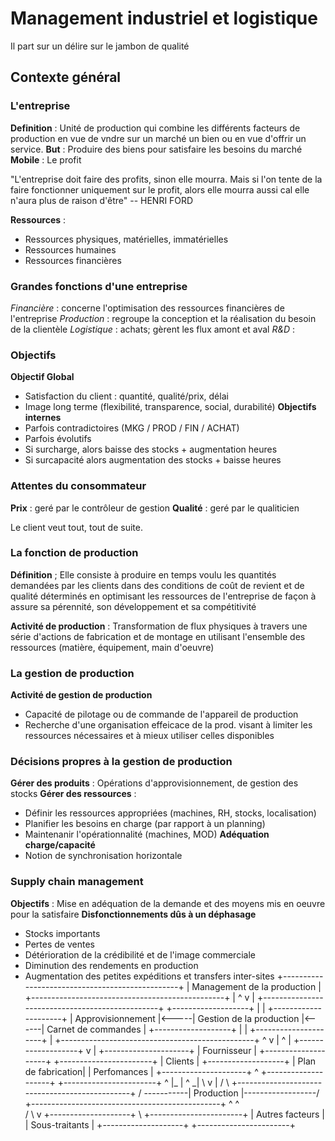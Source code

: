 # Management industriel et logistique

Il part sur un délire sur le jambon de qualité

## Contexte général
### L'entreprise
**Definition** :  Unité de production qui combine les différents facteurs de production en vue de vndre sur un marché un bien ou en vue d'offrir un service.
**But**        : Produire des biens pour satisfaire les besoins du marché
**Mobile**     : Le profit

"L'entreprise doit faire des profits, sinon elle mourra. Mais si l'on tente de la faire fonctionner uniquement sur le profit, alors elle mourra aussi cal elle n'aura plus de raison d'être" -- HENRI FORD

**Ressources** : 
 * Ressources physiques, matérielles, immatérielles
 * Ressources humaines
 * Ressources financières

### Grandes fonctions d'une entreprise
*Financière* : concerne l'optimisation des ressources financières de l'entreprise
*Production* : regroupe la conception et la réalisation du besoin de la clientèle
*Logistique* : achats; gèrent les flux amont et aval
*R&D*        : 

### Objectifs
**Objectif Global**
 * Satisfaction du client : quantité, qualité/prix, délai
 * Image long terme (flexibilité, transparence, social, durabilité)
**Objectifs internes**
 * Parfois contradictoires (MKG / PROD / FIN / ACHAT)
 * Parfois évolutifs
  * Si surcharge, alors baisse des stocks + augmentation heures
  * Si surcapacité alors augmentation des stocks + baisse heures

### Attentes du consommateur
**Prix** : geré par le contrôleur de gestion
**Qualité** : geré par le qualiticien

Le client veut tout, tout de suite.

### La fonction de production
**Définition** ; Elle consiste à produire en temps voulu les quantités demandées par les clients dans des conditions de coût de revient et de qualité déterminés en optimisant les ressources de l'entreprise de façon à assure sa pérennité, son développement et sa compétitivité

**Activité de production** : Transformation de flux physiques à travers une série d'actions de fabrication et de montage en utilisant l'ensemble des ressources (matière, équipement, main d'oeuvre)

### La gestion de production
**Activité de gestion de production**
 * Capacité de pilotage ou de commande de l'appareil de production
 * Recherche d'une organisation effeicace de la prod. visant à limiter les ressources nécessaires et à mieux utiliser celles disponibles

### Décisions propres à la gestion de production
**Gérer des produits** : Opérations d'approvisionnement, de gestion des stocks
**Gérer des ressources** :
 * Définir les ressources appropriées (machines, RH, stocks, localisation)
 * Planifier les besoins en charge (par rapport à un planning)
 * Maintenanir l'opérationnalité (machines, MOD)
**Adéquation charge/capacité**
 * Notion de synchronisation horizontale

### Supply chain management
**Objectifs** : Mise en adéquation de la demande et des moyens mis en oeuvre pour la satisfaire
**Disfonctionnements dûs à un déphasage**
 * Stocks importants
 * Pertes de ventes
 * Détérioration de la crédibilité et de l'image commerciale
 * Diminution des rendements en production
 * Augmentation des petites expéditions et transfers inter-sites
                               +------------------------------------------------+
                               |         Management de la production            |
                               +------------------------------------------------+
                                        |                         ^ 
                                        v                         |
                               +------------------------------------------------+
    +-------------------+      |                                                |       +---------------------+
    | Approvisionnement |<-----|            Gestion de la production            |<------| Carnet de commandes |
    +-------------------+      |                                                |       +---------------------+
           |                  +------------------------------------------------+                  ^
           v				                    |                         ^                               |
    +-------------------+               v                         |                     +---------------------+
    |    Fournisseur    |      +--------------------+  +-----------------------+        |      Clients        |
    +-------------------+      | Plan de fabrication|  |       Perfomances     |        +---------------------+
      ^                        +--------------------+  +-----------------------+            ^
      |_                                |                         ^                        _|
        \                               v                         |                       /
         \           +-----------------------------------------------+                   /
          -----------|                  Production                   |------------------/
	    		  			   +-----------------------------------------------+
                              ^                                    ^   \
                             /                                      \   v
		+--------------------+                                       \ +-----------------------+
		| Autres facteurs    |                                        \| Sous-traitants        |
		+--------------------+                                         +-----------------------+
